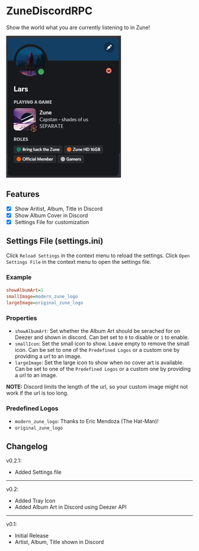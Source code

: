 # ZuneDiscordRPC
Show the world what you are currently listening to in Zune!

![Discord Screenshot](/screenshots/discord.png)

## Features
 - [x] Show Aritist, Album, Title in Discord
 - [x] Show Album Cover in Discord
 - [x] Settings File for customization 

## Settings File (settings.ini)
Click ``Reload Settings`` in the context menu to reload the settings.
Click ``Open Settings File`` in the context menu to open the settings file.

### Example
```ini
showAlbumArt=1
smallImage=modern_zune_logo
largeImage=original_zune_logo
```
### Properties
- ``showAlbumArt``: Set whether the Album Art should be serached for on Deezer and shown in discord. Can bet set to ``0`` to disable or ``1`` to enable. 
- ``smallIcon``: Set the small icon to show. Leave empty to remove the small icon. Can be set to one of the ``Predefined Logos`` or a custom one by providing a *url* to an image.
- ``largeImage``: Set the large icon to show when no cover art is available.  Can be set to one of the ``Predefined Logos`` or a custom one by providing a *url* to an image.


**NOTE:** Discord limits the length of the url, so your custom image might not work if the url is too long.

### Predefined Logos
- ``modern_zune_logo``: Thanks to Eric Mendoza (The Hat-Man)! 
- ``original_zune_logo``


## Changelog
v0.2.1:
  - Added Settings file

---

v0.2:
  - Added Tray Icon
  - Added Album Art in Discord using Deezer API
  
---

v0.1:
  - Initial Release
  - Artist, Album, Title shown in Discord